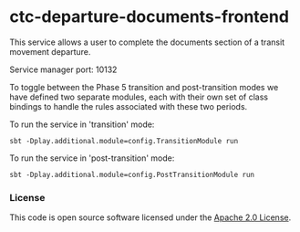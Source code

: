 
# ctc-departure-documents-frontend

This service allows a user to complete the documents section of a transit movement departure.

Service manager port: 10132

To toggle between the Phase 5 transition and post-transition modes we have defined two separate modules, each with their own set of class bindings to handle the rules associated with these two periods.

To run the service in 'transition' mode:
```
sbt -Dplay.additional.module=config.TransitionModule run
```

To run the service in 'post-transition' mode:
```
sbt -Dplay.additional.module=config.PostTransitionModule run
```

### License

This code is open source software licensed under the [Apache 2.0 License]("http://www.apache.org/licenses/LICENSE-2.0.html").